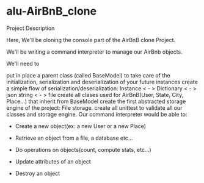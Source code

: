 # alu-AirBnB_clone
Project Description

Here, We'll be cloning the console part of the AirBnB clone Project.

We'll be writing a command interpreter to manage our AirBnb objects.

We'll need to

put in place a parent class (called BaseModel) to take care of the initialization, serialization and deserialization of your future instances
create a simple flow of serialization/deserialization: Instance < - > Dictionary < - > json string < - > file
create all clases used for AirBnB(User, State, City, Place...) that inherit from BaseModel
create the first abstracted storage engine of the project: File storage.
create all unittest to validate all our classes and storage engine.
Our command interpreter would be able to:

- Create a new object(ex: a new User or a new Place)


- Retrieve an object from a file, a database etc...


- Do operations on objects(count, compute stats, etc...)


- Update attributes of an object


- Destroy an object 
